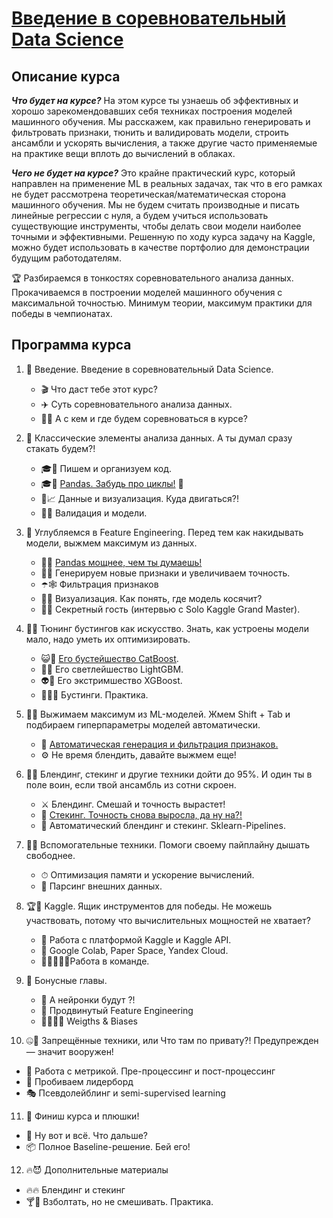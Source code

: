 # [Введение в соревновательный Data Science](https://stepik.org/course/108888/info)
## Описание курса
***Что будет на курсе?*** На этом курсе ты узнаешь об эффективных и хорошо зарекомендовавших себя техниках построения моделей машинного обучения. Мы расскажем, как правильно генерировать и фильтровать признаки, тюнить и валидировать модели, строить ансамбли и ускорять вычисления, а также другие часто применяемые на практике вещи вплоть до вычислений в облаках. 

***Чего не будет на курсе?*** Это крайне практический курс, который направлен на применение ML в реальных задачах, так что в его рамках не будет рассмотрена теоретическая/математическая сторона машинного обучения. Мы не будем считать производные и писать линейные регрессии с нуля, а будем учиться использовать существующие инструменты, чтобы делать свои модели наиболее точными и эффективными. Решенную по ходу курса задачу на Kaggle, можно будет использовать в качестве портфолио для демонстрации будущим работодателям.

🏆 Разбираемся в тонкостях соревновательного анализа данных. Прокачиваемся в построении моделей машинного обучения с максимальной точностью. Минимум теории, максимум практики для победы в чемпионатах.

## Программа курса

1. 🚀 Введение.
  Введение в соревновательный Data Science.
   - 🎬 Что даст тебе этот курс?
   - ✈️ Суть соревновательного анализа данных. 
   - 🤼‍♀️ А с кем и где будем соревноваться в курсе?

2. 🎵 Классические элементы анализа данных.
А ты думал сразу стакать будем?!
   - 🎓🐍 Пишем и организуем код.
   - 🎓🐼 [Pandas. Забудь про циклы!](https://github.com/basketbob/ML/blob/main/stepik_competition_ds/competitionsDS_2_pandas.ipynb) 🐍
   - 💾📈 Данные и визуализация. Куда двигаться?! 
   - 🦾🤖 Валидация и модели.

3. 🤿 Углубляемся в Feature Engineering.
Перед тем как накидывать модели, выжмем максимум из данных.
   - 💪🐼 [Pandas мощнее, чем ты думаешь!](https://colab.research.google.com/drive/1aDzx4G238di6xosDyxTJtNARgtDHsQO8?usp=sharing)
   - 🤜🦈 Генерируем новые признаки и увеличиваем точность.
   - ☂️🕸 Фильтрация признаков
   - 👀🚗 Визуализация. Как понять, где модель косячит? 
   - 🦆🔥 Секретный гость (интервью с Solo Kaggle Grand Master).

4. 👨‍🔧 Тюнинг бустингов как искусство.
Знать, как устроены модели мало, надо уметь их оптимизировать.
   - 😺🚀 [Его бустейшество CatBoost](https://colab.research.google.com/drive/1eHJ04Crk8uvnu3fDBKX1eC8DizlUg71Y?usp=sharing).
   - 🦄🎳 Его светлейшество LightGBM.
   - 👽🔱 Его экстримшество XGBoost. 
   - 🌳🌲🌴 Бустинги. Практика.

5. 🍋💦 Выжимаем максимум из ML-моделей.
Жмем Shift + Tab и подбираем гиперпараметры моделей автоматически.
   - 🎣 [Автоматическая генерация и фильтрация признаков.](https://colab.research.google.com/drive/1ES7IipOJAAsBFWHQZTDI3TRKJRs-52Ih?usp=sharing) 
   - ⚙️ Не время блендить, давайте выжмем еще!

6. 🧞‍♂️ Блендинг, cтекинг и другие техники дойти до 95%.
И один ты в поле воин, если твой ансамбль из сотни скроен.
   - ⚔️ Блендинг. Смешай и точность вырастет!
   - 💎 [Стекинг. Точность снова выросла, да ну на?!](https://colab.research.google.com/drive/1S1iRQcF8h8z29eUi4EehFeWlbGX_Ay5b?usp=sharing)
   - 🦏 Автоматический блендинг и стекинг. Sklearn-Pipelines.

7. 🙋‍♀️ Вспомогательные техники.
Помоги своему пайплайну дышать свободнее.
   - ⏱ Оптимизация памяти и ускорение вычислений. 
   - 🧹 Парсинг внешних данных.

8. 🏆🥳 Kaggle. Ящик инструментов для победы.
Не можешь участвовать, потому что вычислительных мощностей не хватает?
   - 🚢 Работа с платформой Kaggle и Kaggle API.
   - 🌈 Google Colab, Paper Space, Yandex Cloud. 
   - 👩‍🎤👨‍🎤💡Работа в команде.

9. 🎁 Бонусные главы.
   - 🧠 А нейронки будут ?!
   - 🚚 Продвинутый Feature Engineering 
   - 🏋️‍♂️🏌️‍♂️ Weigths & Biases

10. 🤐🎃 Запрещённые техники, или Что там по привату?!
Предупрежден — значит вооружен!
   - 🎲 Работа с метрикой. Пре-процессинг и пост-процессинг
   - 🏹 Пробиваем лидерборд
   - 🎭 Псевдолейблинг и semi-supervised learning

11. 🏁 Финиш курса и плюшки!
   - 👏 Ну вот и всё. Что дальше?
   - 📦 Полное Baseline-решение. Бей его!

12. 🔥😈 Дополнительные материалы
   - 🔥🔥 Блендинг и стекинг 
   - 🍸🍧 Взболтать, но не смешивать. Практика.

